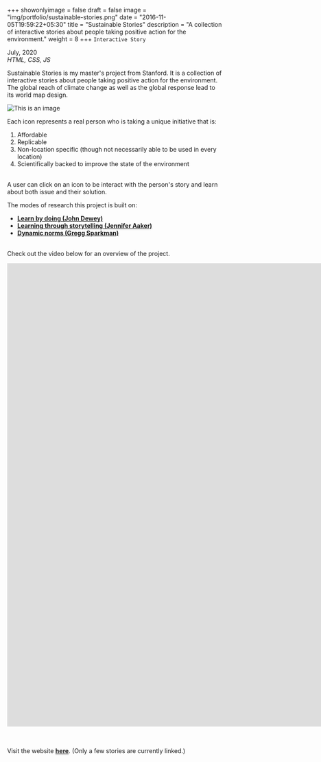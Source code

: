 +++
showonlyimage = false
draft = false
image = "img/portfolio/sustainable-stories.png"
date = "2016-11-05T19:59:22+05:30"
title = "Sustainable Stories"
description = "A collection of interactive stories about people taking positive action for the environment."
weight = 8
+++
`Interactive Story`

July, 2020  
*HTML, CSS, JS*

<!--more-->

Sustainable Stories is my master's project from Stanford. It is a collection of interactive stories about people taking positive action for the environment. The global reach of climate change as well as the global response lead to its world map design.

![This is an image](/img/portfolio/sustainable-stories.png)

Each icon represents a real person who is taking a unique initiative that is:
1. Affordable
2. Replicable
3. Non-location specific (though not necessarily able to be used in every location)
4. Scientifically backed to improve the state of the environment
<br/><br/>

A user can click on an icon to be interact with the person's story and learn about both issue and their solution.

The modes of research this project is built on:
* **[Learn by doing (John Dewey)](https://link.springer.com/referenceworkentry/10.1007%2F978-1-4419-1428-6_544)**
* **[Learning through storytelling (Jennifer Aaker)](https://womensleadership.stanford.edu/stories#:~:text=%22Stories%20are%20remembered%20up%20to,times%20more%20than%20facts%20alone.%22&text=In%20this%20way%2C%20story%20is,as%20a%20tool%20to%20persuade.)**
* **[Dynamic norms (Gregg Sparkman)](https://journals.sagepub.com/doi/abs/10.1177/0956797617719950)**
<br/><br/>

Check out the video below for an overview of the project.

<div class="videoWrapper">
    <iframe src="https://player.vimeo.com/video/435982459?badge=0&amp;autopause=0&amp;player_id=0&amp;app_id=58479" width="1920" height="1080" frameborder="0" allow="autoplay; fullscreen; picture-in-picture" allowfullscreen title="LDT_video"></iframe>
</div>
<br/><br/>

Visit the website **[here](https://chloelangston.github.io/Sustainable-World/home.html)**.
(Only a few stories are currently linked.)